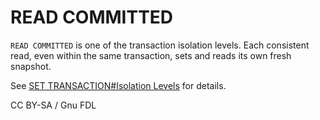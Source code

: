 
# READ COMMITTED

`READ COMMITTED` is one of the transaction isolation levels. Each consistent read, even within the same transaction, sets and reads its own fresh snapshot.


See [SET TRANSACTION#Isolation Levels](set-transaction.md#isolation-levels) for details.


CC BY-SA / Gnu FDL

